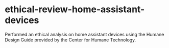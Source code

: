 # ethical-review-home-assistant-devices
Performed an ethical analysis on home assistant devices using the Humane Design Guide provided by the Center for Humane Technology.
